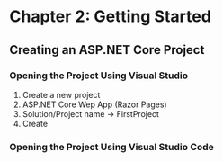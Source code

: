 # Chapter 2: Getting Started

## Creating an ASP.NET Core Project

### Opening the Project Using Visual Studio

1. Create a new project
2. ASP.NET Core Wep App (Razor Pages)
3. Solution/Project name -> FirstProject
4. Create

### Opening the Project Using Visual Studio Code